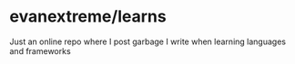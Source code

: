 # evanextreme/learns

Just an online repo where I post garbage I write when learning languages and frameworks
